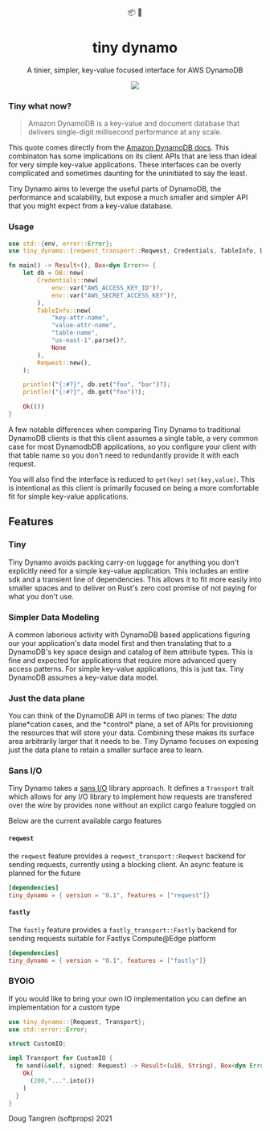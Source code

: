 <div align="center">
  📦 🤏
</div>

<h1 align="center">
  tiny dynamo
</h1>

<p align="center">
   A tinier, simpler, key-value focused interface for AWS DynamoDB
</p>

<div align="center">
  <a href="https://github.com/softprops/tiny-dynamo/actions">
		<img src="https://github.com/softprops/tiny-dynamo/workflows/Main/badge.svg"/>
	</a>
</div>

### Tiny what now?

> Amazon DynamoDB is a key-value and document database that delivers single-digit millisecond performance at any scale.

This quote comes directly from the [Amazon DynamoDB docs](https://aws.amazon.com/dynamodb/). This combinaton has some implications on its client APIs that are less than ideal for very simple key-value applications. These interfaces can be overly complicated and sometimes daunting for the uninitiated to say the least.

Tiny Dynamo aims to leverge the useful parts of DynamoDB, the performance and scalability, but expose a much smaller and simpler API that you might expect from a key-value database.

### Usage

```rust ,no_run
use std::{env, error::Error};
use tiny_dynamo::{reqwest_transport::Reqwest, Credentials, TableInfo, DB};

fn main() -> Result<(), Box<dyn Error>> {
    let db = DB::new(
        Credentials::new(
            env::var("AWS_ACCESS_KEY_ID")?,
            env::var("AWS_SECRET_ACCESS_KEY")?,
        ),
        TableInfo::new(
            "key-attr-name",
            "value-attr-name",
            "table-name",
            "us-east-1".parse()?,
            None
        ),
        Reqwest::new(),
    );

    println!("{:#?}", db.set("foo", "bar")?);
    println!("{:#?}", db.get("foo")?);

    Ok(())
}
```

A few notable differences when comparing Tiny Dynamo to traditional DynamoDB clients is that this client assumes a single table, a very common case for most DynamodbDB applications, so you configure your client with that table name so you don't need to redundantly provide it with each request.

You will also find the interface is reduced to `get(key)` `set(key,value)`. This is intentional as this client is primarily focused on being a more comfortable fit for simple key-value applications.

## Features

### Tiny

Tiny Dynamo avoids packing carry-on luggage for anything you don't explicitly need for a simple key-value application. This includes an entire sdk and a transient line of dependencies. This allows it to fit more easily into smaller spaces and to deliver on Rust's zero cost promise of not paying for what you don't use.

### Simpler Data Modeling

A common laborious activity with DynamoDB based applications figuring our your application's data model first and then translating that to a DynamoDB's key space design and catalog of item attribute types. This is fine and expected for applications that require more advanced query access patterns. For simple key-value applications, this is just tax. Tiny DynamoDB assumes a key-value data model.

### Just the data plane

You can think of the DynamoDB API in terms of two planes: The _data_ plane*cation cases, and the *control\* plane, a set of APIs for provisioning the resources that will store your data. Combining these makes its surface area arbitrarily larger that it needs to be. Tiny Dynamo focuses on exposing just the data plane to retain a smaller surface area to learn.

### Sans I/O

Tiny Dynamo takes a [sans I/O](https://sans-io.readthedocs.io/) library approach. It defines a `Transport` trait which allows for any I/O library to implement how requests are transfered over the wire by provides none without an explict cargo feature toggled on

Below are the current available cargo features

#### `reqwest`

the `reqwest` feature provides a `reqwest_transport::Reqwest` backend for sending requests, currently using a blocking client. An async feature is planned for the future

```toml
[dependencies]
tiny_dynamo = { version = "0.1", features = ["reqwest"]}
```

#### `fastly`

The `fastly` feature provides a `fastly_transport::Fastly` backend for sending requests suitable for Fastlys Compute@Edge platform

```toml
[dependencies]
tiny_dynamo = { version = "0.1", features = ["fastly"]}
```

### BYOIO

If you would like to bring your own IO implementation you can define an implementation for a custom type

```rust
use tiny_dynamo::{Request, Transport};
use std::error::Error;

struct CustomIO;

impl Transport for CustomIO {
  fn send(&self, signed: Request) -> Result<(u16, String), Box<dyn Error>> {
    Ok(
      (200,"...".into())
    )
  }
}
```

Doug Tangren (softprops) 2021
